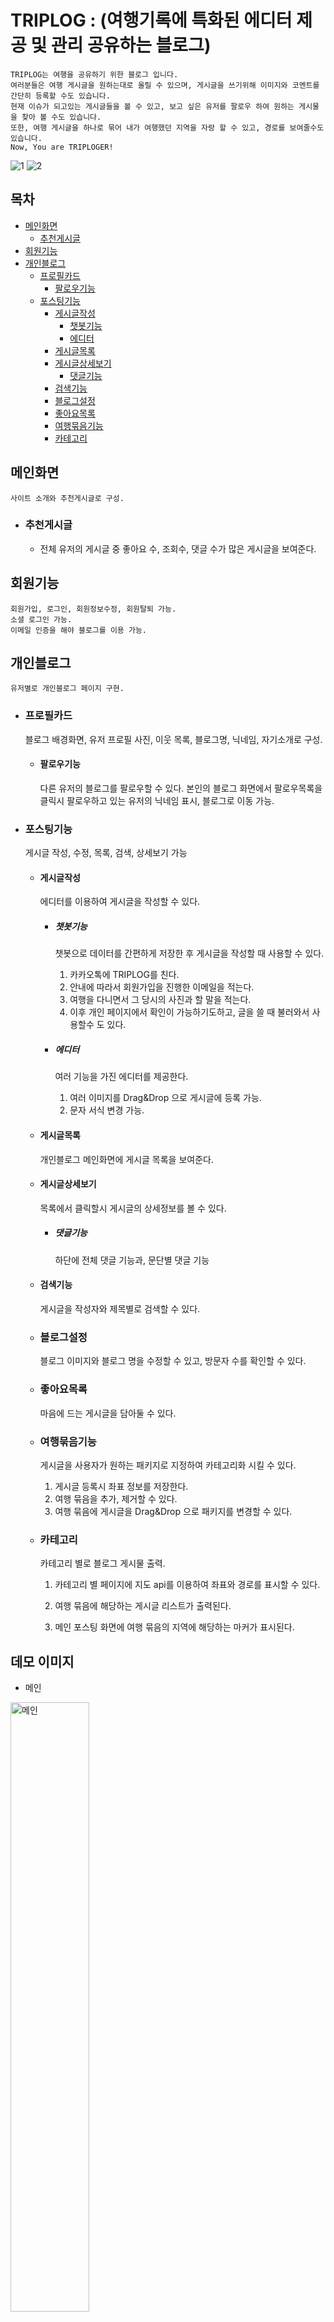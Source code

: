 # TRIPLOG : (여행기록에 특화된 에디터 제공 및 관리 공유하는 블로그)


    TRIPLOG는 여행을 공유하기 위한 블로그 입니다.
    여러분들은 여행 게시글을 원하는대로 올릴 수 있으며, 게시글을 쓰기위해 이미지와 코멘트를 간단히 등록할 수도 있습니다.
    현재 이슈가 되고있는 게시글들을 볼 수 있고, 보고 싶은 유저를 팔로우 하여 원하는 게시물을 찾아 볼 수도 있습니다.
    또한, 여행 게시글을 하나로 묶어 내가 여행했던 지역을 자랑 할 수 있고, 경로를 보여줄수도 있습니다.
    Now, You are TRIPLOGER!

![1](https://user-images.githubusercontent.com/60123152/109254745-fdb48c80-7835-11eb-8ab2-ab2892e3c2d0.PNG)
![2](https://user-images.githubusercontent.com/60123152/109254748-fee5b980-7835-11eb-9dd2-a4e11cc1959b.PNG)


## 목차

* [메인화면](#메인화면) 
  * [추천게시글](#추천게시글)
* [회원기능](#회원기능) 
* [개인블로그](#개인블로그) 
  * [프로필카드](#프로필카드) 
    * [팔로우기능](#팔로우기능)
  * [포스팅기능](#포스팅기능)
    * [게시글작성](#게시글작성)
      * [챗봇기능](#챗봇기능)
      * [에디터](#에디터)
    * [게시글목록](#게시글목록)
    * [게시글상세보기](#게시글상세보기)
      * [댓글기능](#댓글기능)
    * [검색기능](#검색기능)
    * [블로그설정](#블로그설정)
    * [좋아요목록](#좋아요목록)
    * [여행묶음기능](#여행묶음기능)
    * [카테고리](#카테고리)

## 메인화면

    사이트 소개와 추천게시글로 구성.

* ### 추천게시글

  * 전체 유저의 게시글 중 좋아요 수, 조회수, 댓글 수가 많은 게시글을 보여준다.

## 회원기능

    회원가입, 로그인, 회원정보수정, 회원탈퇴 가능.
    소셜 로그인 가능.
    이메일 인증을 해야 블로그를 이용 가능.

## 개인블로그

    유저별로 개인블로그 페이지 구현.

* ### 프로필카드

  블로그 배경화면, 유저 프로필 사진, 이웃 목록, 블로그명, 닉네임, 자기소개로 구성.

  * #### 팔로우기능

    다른 유저의 블로그를 팔로우할 수 있다.
    본인의 블로그 화면에서 팔로우목록을 클릭시 팔로우하고 있는 유저의 닉네임 표시, 블로그로 이동 가능.

* ### 포스팅기능

  게시글 작성, 수정, 목록, 검색, 상세보기 가능

  * #### 게시글작성

    에디터를 이용하여 게시글을 작성할 수 있다.

    * ##### 챗봇기능

      챗봇으로 데이터를 간편하게 저장한 후 게시글을 작성할 때 사용할 수 있다.

      1. 카카오톡에 TRIPLOG를 친다.
      2. 안내에 따라서 회원가입을 진행한 이메일을 적는다.
      3. 여행을 다니면서 그 당시의 사진과 할 말을 적는다.
      4. 이후 개인 페이지에서 확인이 가능하기도하고, 글을 쓸 때 불러와서 사용할수 도 있다.

    * ##### 에디터

      여러 기능을 가진 에디터를 제공한다.

      1. 여러 이미지를 Drag&Drop 으로 게시글에 등록 가능.
      2. 문자 서식 변경 가능.

  * #### 게시글목록

    개인블로그 메인화면에 게시글 목록을 보여준다.

  * #### 게시글상세보기

    목록에서 클릭할시 게시글의 상세정보를 볼 수 있다.

    * ##### 댓글기능

      하단에 전체 댓글 기능과, 문단별 댓글 기능

  * #### 검색기능

    게시글을 작성자와 제목별로 검색할 수 있다.

  * ### 블로그설정

    블로그 이미지와 블로그 명을 수정할 수 있고, 방문자 수를 확인할 수 있다.

  * ### 좋아요목록

    마음에 드는 게시글을 담아둘 수 있다.

  * ### 여행묶음기능

    게시글을 사용자가 원하는 패키지로 지정하여 카테고리화 시킬 수 있다.

    1. 게시글 등록시 좌표 정보를 저장한다.
    2. 여행 묶음을 추가, 제거할 수 있다.
    3. 여행 묶음에 게시글을 Drag&Drop 으로 패키지를 변경할 수 있다.

  * ### 카테고리

    카테고리 별로 블로그 게시물 출력.

    1. 카테고리 별 페이지에 지도 api를 이용하여 좌표와 경로를 표시할 수 있다. 

    2. 여행 묶음에 해당하는 게시글 리스트가 출력된다. 

    3. 메인 포스팅 화면에 여행 묶음의 지역에 해당하는 마커가 표시된다.

       

## 데모 이미지

- 메인

<img src="https://user-images.githubusercontent.com/60123152/108444862-bb6fd600-729e-11eb-8981-9d17871070f7.JPG" alt="메인" width="50%" height="50%" />

- 개인블로그

<img src="https://user-images.githubusercontent.com/60123152/108444852-b90d7c00-729e-11eb-829a-61700c19fb61.jpg" alt="개인블로그" width="50%" height="50%" />

- 에디터

  <img src="https://user-images.githubusercontent.com/60123152/108444854-ba3ea900-729e-11eb-9dd7-9f4c87bf6d26.jpg" alt="에디터" width="50%" height="50%" />

  - 챗봇 연동 및 사진 업로드

    ![챗봇](https://user-images.githubusercontent.com/60123152/108444861-bb6fd600-729e-11eb-8392-5d7fbbb7fba2.jpg)

  - 에디터에서 사진 관리

    <img src="https://user-images.githubusercontent.com/60123152/108444855-bad73f80-729e-11eb-9042-c114f3a97969.jpg" width="50%" height="50%" />
